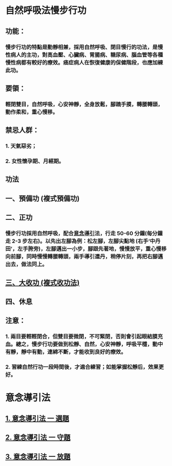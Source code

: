 # 自然呼吸法慢步行功

## 功能：
### 慢步行功的特點是動靜相兼，採用自然呼吸、閉目慢行的功法，是慢性病人的主功，對高血壓、心臟病、胃腸病、糖尿病、腦血管等各種慢性病都有較好的療效。癌症病人在恢復健康的保健階段，也應加練此功。

## 要領：
### 輕閉雙目，自然呼吸，心安神靜，全身放鬆，腳蹺手摸，轉腰轉頭，動作柔和，重心慢移。

## 禁忌人群：
### 1. 天氣惡劣；
### 2. 女性懷孕期、月經期。

## 功法
## 一、預備功 (複式預備功)
## 二、正功
### 慢步行功採用自然呼吸，配合[意念導引](/意念導引.md)法，行走 50-60 分鐘(每分鐘走 2-3 步左右)。以先出左腳為例：松左腳，左腳尖點地 (右手‘中丹田’，左手胯旁)，左腳邁出一小步，腳跟先著地，慢慢放平，重心慢移向前腳，同時慢慢轉腰轉頭，兩手導引還丹，稍停片刻，再把右腳邁出去，做法同上。
## [三、大收功 (複式收功法)](/大收功.md)
## 四、休息

## 注意：
### 1. 兩目要輕輕閉合，但雙目要微閉，不可緊閉，否則會引起眼結膜充血。總之，慢步行功要做到松靜、自然，心安神靜，呼吸平穩，動中有靜，靜中有動，連綿不斷，才能收到良好的療效。
### 2. 習練自然行功一段時間後，才適合練習；如能掌握松靜后，效果更好。


# 意念導引法
## [1. 意念導引法 一 選題](/選題.md)

## [2. 意念導引法 一 守題](/守題.md)

## [3. 意念導引法 一 放題](/放題.md)

